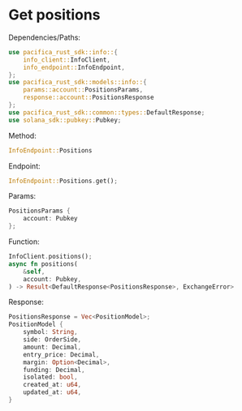 # Get positions

Dependencies/Paths:

```rust
use pacifica_rust_sdk::info::{
    info_client::InfoClient,
    info_endpoint::InfoEndpoint,
};
use pacifica_rust_sdk::models::info::{
    params::account::PositionsParams,
    response::account::PositionsResponse
};
use pacifica_rust_sdk::common::types::DefaultResponse;
use solana_sdk::pubkey::Pubkey;
```

Method:

```rust
InfoEndpoint::Positions
```

Endpoint:

```rust
InfoEndpoint::Positions.get();
```

Params:

```rust
PositionsParams { 
    account: Pubkey 
};
```

Function:

```rust
InfoClient.positions();
async fn positions(
    &self,
    account: Pubkey,
) -> Result<DefaultResponse<PositionsResponse>, ExchangeError>
```

Response:

```rust
PositionsResponse = Vec<PositionModel>;
PositionModel {
    symbol: String,
    side: OrderSide,
    amount: Decimal,
    entry_price: Decimal,
    margin: Option<Decimal>,
    funding: Decimal,
    isolated: bool,
    created_at: u64,
    updated_at: u64,
}

```
